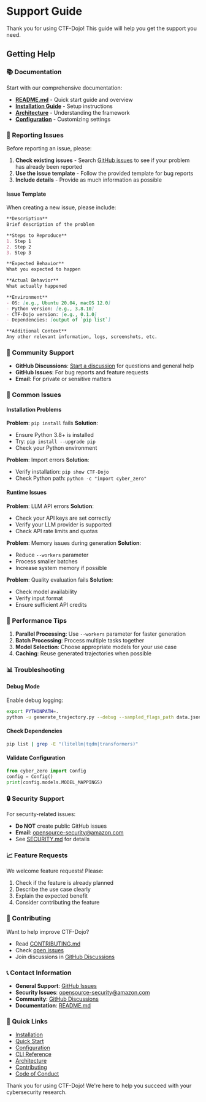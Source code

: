 # Support Guide

Thank you for using CTF-Dojo! This guide will help you get the support you need.

## Getting Help

### 📚 Documentation

Start with our comprehensive documentation:

- **[README.md](README.md)** - Quick start guide and overview
- **[Installation Guide](README.md#installation)** - Setup instructions
- **[Architecture](README.md#architecture)** - Understanding the framework
- **[Configuration](README.md#configuration)** - Customizing settings

### 🐛 Reporting Issues

Before reporting an issue, please:

1. **Check existing issues** - Search [GitHub issues](https://github.com/amazon-science/CTF-Dojo/issues) to see if your problem has already been reported
2. **Use the issue template** - Follow the provided template for bug reports
3. **Include details** - Provide as much information as possible

#### Issue Template

When creating a new issue, please include:

```markdown
**Description**
Brief description of the problem

**Steps to Reproduce**
1. Step 1
2. Step 2
3. Step 3

**Expected Behavior**
What you expected to happen

**Actual Behavior**
What actually happened

**Environment**
- OS: [e.g., Ubuntu 20.04, macOS 12.0]
- Python version: [e.g., 3.8.10]
- CTF-Dojo version: [e.g., 0.1.0]
- Dependencies: [output of `pip list`]

**Additional Context**
Any other relevant information, logs, screenshots, etc.
```

### 💬 Community Support

- **GitHub Discussions**: [Start a discussion](https://github.com/amazon-science/CTF-Dojo/discussions) for questions and general help
- **GitHub Issues**: For bug reports and feature requests
- **Email**: For private or sensitive matters

### 🔧 Common Issues

#### Installation Problems

**Problem**: `pip install` fails
**Solution**: 
- Ensure Python 3.8+ is installed
- Try: `pip install --upgrade pip`
- Check your Python environment

**Problem**: Import errors
**Solution**:
- Verify installation: `pip show CTF-Dojo`
- Check Python path: `python -c "import cyber_zero"`

#### Runtime Issues

**Problem**: LLM API errors
**Solution**:
- Check your API keys are set correctly
- Verify your LLM provider is supported
- Check API rate limits and quotas

**Problem**: Memory issues during generation
**Solution**:
- Reduce `--workers` parameter
- Process smaller batches
- Increase system memory if possible

**Problem**: Quality evaluation fails
**Solution**:
- Check model availability
- Verify input format
- Ensure sufficient API credits

### 🚀 Performance Tips

1. **Parallel Processing**: Use `--workers` parameter for faster generation
2. **Batch Processing**: Process multiple tasks together
3. **Model Selection**: Choose appropriate models for your use case
4. **Caching**: Reuse generated trajectories when possible

### 📊 Troubleshooting

#### Debug Mode

Enable debug logging:

```bash
export PYTHONPATH=.
python -u generate_trajectory.py --debug --sampled_flags_path data.jsonl
```

#### Check Dependencies

```bash
pip list | grep -E "(litellm|tqdm|transformers)"
```

#### Validate Configuration

```python
from cyber_zero import Config
config = Config()
print(config.models.MODEL_MAPPINGS)
```

### 🔒 Security Support

For security-related issues:

- **Do NOT** create public GitHub issues
- **Email**: [opensource-security@amazon.com](mailto:opensource-security@amazon.com)
- See [SECURITY.md](SECURITY.md) for details

### 📈 Feature Requests

We welcome feature requests! Please:

1. Check if the feature is already planned
2. Describe the use case clearly
3. Explain the expected benefit
4. Consider contributing the feature

### 🤝 Contributing

Want to help improve CTF-Dojo?

- Read [CONTRIBUTING.md](CONTRIBUTING.md)
- Check [open issues](https://github.com/amazon-science/CTF-Dojo/issues)
- Join discussions in [GitHub Discussions](https://github.com/amazon-science/CTF-Dojo/discussions)

### 📞 Contact Information

- **General Support**: [GitHub Issues](https://github.com/amazon-science/CTF-Dojo/issues)
- **Security Issues**: [opensource-security@amazon.com](mailto:opensource-security@amazon.com)
- **Community**: [GitHub Discussions](https://github.com/amazon-science/CTF-Dojo/discussions)
- **Documentation**: [README.md](README.md)

### 🎯 Quick Links

- [Installation](README.md#installation)
- [Quick Start](README.md#quick-start)
- [Configuration](README.md#configuration)
- [CLI Reference](README.md#cli-interface)
- [Architecture](README.md#architecture)
- [Contributing](CONTRIBUTING.md)
- [Code of Conduct](CODE_OF_CONDUCT.md)

Thank you for using CTF-Dojo! We're here to help you succeed with your cybersecurity research. 